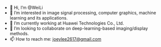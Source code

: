 - 👋 Hi, I’m @WeiLi
- 👀 I’m interested in image signal processing, computer graphics, machine learning and its applications.
- 🌱 I’m currently working at Huawei Technologies Co., Ltd.
- 💞️ I’m looking to collaborate on deep-learning-based imaging/display methods.
- 📫 How to reach me: joeylee2617@gmail.com

<!---
WeiLi-THU/WeiLi-THU is a ✨ special ✨ repository because its `README.md` (this file) appears on your GitHub profile.
You can click the Preview link to take a look at your changes.
--->
